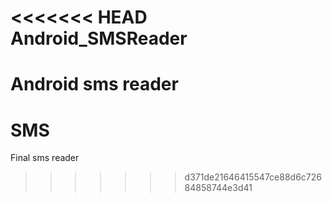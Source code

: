 <<<<<<< HEAD
Android_SMSReader
=================

Android sms reader
=======
SMS
===

Final sms reader
>>>>>>> d371de21646415547ce88d6c72684858744e3d41
